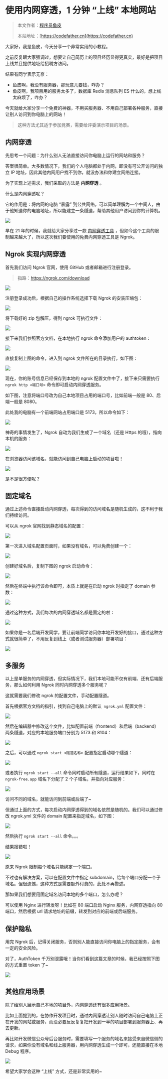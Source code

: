 # 使用内网穿透，1 分钟 “上线” 本地网站

> 本文作者：[程序员鱼皮](https://yuyuanweb.feishu.cn/wiki/Abldw5WkjidySxkKxU2cQdAtnah)
>
> 本站地址：[https://codefather.cn](https://codefather.cn)

大家好，我是鱼皮，今天分享一个非常实用的小教程。

之前反复跟大家强调过，想要让自己简历上的项目经历显得更真实，最好是把项目上线并且提供地址给招聘方访问。

结果有同学表示无奈：

- 鱼皮啊，我没有服务器，那玩意儿要钱，咋办？
- 鱼皮啊，我项目用的服务太多了，数据库 Redis 消息队列 ES 什么的，想上线太麻烦了，咋办？

今天就给大家分享一个免费的神器，不用买服务器、不用自己部署各种服务，直接让别人访问到你电脑上的网站！

> 这种方法尤其适于参加竞赛，需要给评委演示项目的场景。

## 内网穿透

先思考一个问题：为什么别人无法直接访问你电脑上运行的网站和服务？

答案很简单。大多数情况下，我们的个人电脑都处于内网，即没有可公开访问的独立 IP 地址，因此其他内网用户找不到你，就没办法和你建立网络连接。

为了实现上述需求，我们采取的方法是 **内网穿透** 。

什么是内网穿透呢？

它的作用是：将内网的电脑 “暴露” 到公共网络。可以简单理解为一个中间人，由于他知道你的电脑地址，所以能建立一条隧道，帮助其他用户访问到你的计算机。

![](https://pic.yupi.icu/5563/202311071412267.png)

早在 21 年的时候，我就给大家分享过一款 [内网穿透工具](https://mp.weixin.qq.com/s?__biz=MzI1NDczNTAwMA==&mid=2247503714&idx=1&sn=c034c891d09945686a5a0e09f06d53c2&scene=21#wechat_redirect) ，但如今这个工具的限制越来越大了，所以这次我们要使用的免费内网穿透工具是 Ngrok。

## Ngrok 实现内网穿透

首先我们访问 Ngrok 官网，使用 GitHub 或者邮箱进行注册登录。

> 指路：https://ngrok.com/download

![](https://pic.yupi.icu/5563/202311071411845.png)

注册登录成功后，根据自己的操作系统选择下载 Ngrok 的安装压缩包：

![](https://pic.yupi.icu/5563/202311071411832.png)

将下载好的 zip 包解压，得到 ngrok 可执行文件：

![](https://pic.yupi.icu/5563/202311071411857.png)

接下来我们参照官方文档，在本地执行 ngrok 命令添加用户的 authtoken：

![](https://pic.yupi.icu/5563/202311071411818.png)

直接复制上图的命令，进入到 ngrok 文件所在的目录执行，如下图：

![](https://pic.yupi.icu/5563/202311071411669.png)

现在，你的账号信息已经保存到本地的 ngrok 配置文件中了，接下来只需要执行 `ngrok http <端口号>` 命令即可启动内网穿透服务。

如下图，注意将端口号改为自己本地项目占用的端口号，比如前端一般是 80、后端一般是 8080。

此处我的电脑有一个前端网站占用端口是 5173，所以命令如下：

![](https://pic.yupi.icu/5563/202311071412690.png)

神奇的事情发生了，Ngrok 自动为我们生成了一个域名（还是 Https 的哦），指向本机的服务：

![](https://pic.yupi.icu/5563/202311071412798.png)

在浏览器访问该域名，就能访问到自己电脑上启动的项目啦！

![](https://pic.yupi.icu/5563/202311071412943.png)

是不是很方便呢？

## 固定域名

通过上述命令直接启动内网穿透，每次得到的访问域名是随机生成的，这不利于我们持续访问。

可以从 ngrok 官网找到静态域名的配置：

![](https://pic.yupi.icu/5563/202311071412972.png)

第一次进入域名配置页面时，如果没有域名，可以免费创建一个：

![](https://pic.yupi.icu/5563/202311071412811.png)

创建好域名后，复制下图的 ngrok 启动命令：

![](https://pic.yupi.icu/5563/202311071412499.png)

然后在终端中执行该命令即可，本质上就是在启动 ngrok 时指定了 domain 参数：

![](https://pic.yupi.icu/5563/202311071412736.png)

通过这种方式，我们每次的内网穿透域名都是固定的啦：

![](https://pic.yupi.icu/5563/202311071412749.png)

如果你是一名后端开发同学，要让前端同学访问你本地开发好的接口，通过这种方式就很简单了，不用反复到线上（或者测试服务器）部署项目：

![](https://pic.yupi.icu/5563/202311071412656.png)

## 多服务

以上是单服务的内网穿透，但实际情况下，我们本地可能不仅有前端、还有后端服务，那么如何利用 Ngrok 同时内网穿透多个服务呢？

这就需要我们修改 ngrok 的配置文件，手动配置隧道。

首先根据官方文档的指引，找到自己电脑上的默认` ngrok.yml` 配置文件：

![](https://pic.yupi.icu/5563/202311071412255.png)

然后在编辑器中修改这个文件，比如配置前端（frontend）和后端（backend）两条隧道，对应的本地服务端口分别为 5173 和 8104：

![](https://pic.yupi.icu/5563/202311071412101.png)

之后，可以通过 `ngrok start <隧道名称>` 配置指定启动哪个隧道：

![](https://pic.yupi.icu/5563/202311071412106.png)

或者执行 `ngrok start --all` 命令同时启动所有隧道，运行结果如下，同时在 `ngrok-free.app` 域名下分配了 2 个子域名，并指向对应服务：

![](https://pic.yupi.icu/5563/202311071412245.png)

访问不同的域名，就能访问到前端或后端了~

但通过上面的方式，每次启动内网穿透得到的域名依然是随机的。我们可以通过修改 ngrok.yml 文件的 domain 配置来指定域名，如下图：

![](https://pic.yupi.icu/5563/202311071412353.png)

然后执行  `ngrok start --all` 命令。。。

结果报错啦！

![](https://pic.yupi.icu/5563/202311071412436.png)

原来 Ngrok 限制每个域名只能绑定一个端口。

不过也有解决方案，可以在配置文件中指定 subdomain，给每个端口分配一个子域名。但很遗憾，这种方式是需要额外付费的，此处不再赘述。

那如果我们想要用固定域名访问本地的多个端口，怎么办呢？

可以使用 Nginx 进行转发呀！比如在 80 端口启动 Nginx 服务，内网穿透指向 80 端口，然后根据 url 请求地址的前缀，转发到对应的前端或后端服务。

## 保护隐私

用完 Ngrok 后，记得关闭服务，否则别人能直接访问你电脑上的指定服务，会有一定的安全风险。

对了，AuthToken 千万别泄露哦！当你们看到这篇文章的时候，我已经按照下图的方式重置 token 了~

![](https://pic.yupi.icu/5563/202311071412951.png)

## 其他应用场景

除了给别人展示自己本地的项目外，内网穿透还有很多应用场景。

比如上面提到的，在协作开发项目时，通过内网穿透让别人随时访问自己电脑上正在开发的网站或服务，而没必要反反复复把开发到一半的项目部署到服务器上、再去更新。

再比如开发微信公众号后台服务时，需要填写一个服务的域名来接受来自微信侧的请求，如果你没有域名和线上服务器，用内网穿透生成一个即可，还能直接在本地 Debug 程序。

![](https://pic.yupi.icu/5563/202311071412943.png)

希望大家学会这种 “上线” 方式，还是非常实用的~